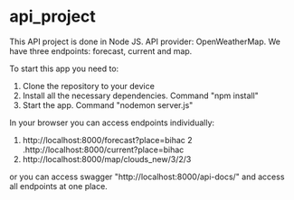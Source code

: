 # api_project

This API project is done in Node JS. 
API provider: OpenWeatherMap.
We have three endpoints: forecast, current and map. 

To start this app you need to:
1. Clone the repository to your device
2. Install all the necessary dependencies. Command "npm install"
3. Start the app. Command "nodemon server.js"

In your browser you can access endpoints individually:
1. http://localhost:8000/forecast?place=bihac
2 .http://localhost:8000/current?place=bihac
3. http://localhost:8000/map/clouds_new/3/2/3

or you can access swagger "http://localhost:8000/api-docs/" and access all endpoints at one place.